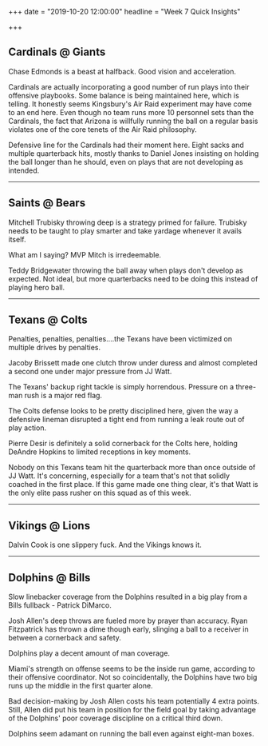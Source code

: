 +++
date = "2019-10-20 12:00:00"
headline = "Week 7 Quick Insights"

+++
## Cardinals @ Giants

Chase Edmonds is a beast at halfback. Good vision and acceleration.

Cardinals are actually incorporating a good number of run plays into their offensive playbooks. Some balance is being maintained here, which is telling. It honestly seems Kingsbury's Air Raid experiment may have come to an end here. Even though no team runs more 10 personnel sets than the Cardinals, the fact that Arizona is willfully running the ball on a regular basis violates one of the core tenets of the Air Raid philosophy.

Defensive line for the Cardinals had their moment here. Eight sacks and multiple quarterback hits, mostly thanks to Daniel Jones insisting on holding the ball longer than he should, even on plays that are not developing as intended.

***

## Saints @ Bears

Mitchell Trubisky throwing deep is a strategy primed for failure. Trubisky needs to be taught to play smarter and take yardage whenever it avails itself.

What am I saying? MVP Mitch is irredeemable.

Teddy Bridgewater throwing the ball away when plays don't develop as expected. Not ideal, but more quarterbacks need to be doing this instead of playing hero ball.

***

## Texans @ Colts

Penalties, penalties, penalties....the Texans have been victimized on multiple drives by penalties.

Jacoby Brissett made one clutch throw under duress and almost completed a second one under major pressure from JJ Watt.

The Texans' backup right tackle is simply horrendous. Pressure on a three-man rush is a major red flag.

The Colts defense looks to be pretty disciplined here, given the way a defensive lineman disrupted a tight end from running a leak route out of play action.

Pierre Desir is definitely a solid cornerback for the Colts here, holding DeAndre Hopkins to limited receptions in key moments.

Nobody on this Texans team hit the quarterback more than once outside of JJ Watt. It's concerning, especially for a team that's not that solidly coached in the first place. If this game made one thing clear, it's that Watt is the only elite pass rusher on this squad as of this week.

***

## Vikings @ Lions

Dalvin Cook is one slippery fuck. And the Vikings knows it.

***

## Dolphins @ Bills

Slow linebacker coverage from the Dolphins resulted in a big play from a Bills fullback - Patrick DiMarco.

Josh Allen's deep throws are fueled more by prayer than accuracy. Ryan Fitzpatrick has thrown a dime though early, slinging a ball to a receiver in between a cornerback and safety.

Dolphins play a decent amount of man coverage.

Miami's strength on offense seems to be the inside run game, according to their offensive coordinator. Not so coincidentally, the Dolphins have two big runs up the middle in the first quarter alone.

Bad decision-making by Josh Allen costs his team potentially 4 extra points. Still, Allen did put his team in position for the field goal by taking advantage of the Dolphins' poor coverage discipline on a critical third down.

Dolphins seem adamant on running the ball even against eight-man boxes. 